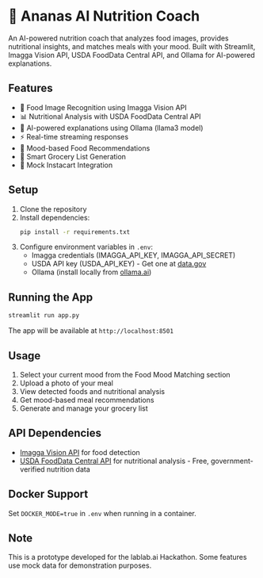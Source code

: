 # 🍍 Ananas AI Nutrition Coach

An AI-powered nutrition coach that analyzes food images, provides nutritional insights, and matches meals with your mood. Built with Streamlit, Imagga Vision API, USDA FoodData Central API, and Ollama for AI-powered explanations.

## Features

- 📸 Food Image Recognition using Imagga Vision API
- 📊 Nutritional Analysis with USDA FoodData Central API
- 🧠 AI-powered explanations using Ollama (llama3 model)
- ⚡ Real-time streaming responses
- 🎯 Mood-based Food Recommendations
- 🛒 Smart Grocery List Generation
- 🚀 Mock Instacart Integration

## Setup

1. Clone the repository
2. Install dependencies:
   ```bash
   pip install -r requirements.txt
   ```
3. Configure environment variables in `.env`:
   - Imagga credentials (IMAGGA_API_KEY, IMAGGA_API_SECRET)
   - USDA API key (USDA_API_KEY) - Get one at [data.gov](https://api.data.gov/signup/)
   - Ollama (install locally from [ollama.ai](https://ollama.ai/))

## Running the App

```bash
streamlit run app.py
```

The app will be available at `http://localhost:8501`

## Usage

1. Select your current mood from the Food Mood Matching section
2. Upload a photo of your meal
3. View detected foods and nutritional analysis
4. Get mood-based meal recommendations
5. Generate and manage your grocery list

## API Dependencies

- [Imagga Vision API](https://imagga.com/) for food detection
- [USDA FoodData Central API](https://fdc.nal.usda.gov/) for nutritional analysis - Free, government-verified nutrition data

## Docker Support

Set `DOCKER_MODE=true` in `.env` when running in a container.

## Note

This is a prototype developed for the lablab.ai Hackathon. Some features use mock data for demonstration purposes.